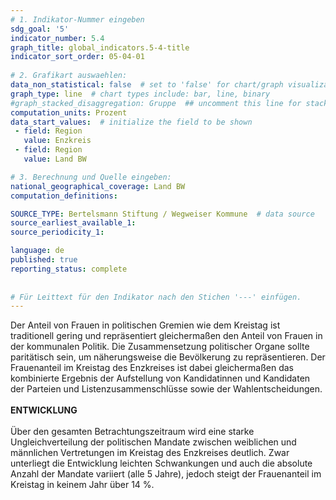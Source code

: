 ```yaml
---
# 1. Indikator-Nummer eingeben 
sdg_goal: '5'
indicator_number: 5.4
graph_title: global_indicators.5-4-title
indicator_sort_order: 05-04-01
 
# 2. Grafikart auswaehlen: 
data_non_statistical: false  # set to 'false' for chart/graph visualization 
graph_type: line  # chart types include: bar, line, binary 
#graph_stacked_disaggregation: Gruppe  ## uncomment this line for stacked bars. eplace 'Geschlecht' with the field of aggregation. 
computation_units: Prozent 
data_start_values:  # initialize the field to be shown  
 - field: Region 
   value: Enzkreis
 - field: Region 
   value: Land BW

# 3. Berechnung und Quelle eingeben: 
national_geographical_coverage: Land BW
computation_definitions: 

SOURCE_TYPE: Bertelsmann Stiftung / Wegweiser Kommune  # data source  
source_earliest_available_1: 
source_periodicity_1: 

language: de   
published: true 
reporting_status: complete
 
 
# Für Leittext für den Indikator nach den Stichen '---' einfügen. 
---
```

Der Anteil von Frauen in politischen Gremien wie dem Kreistag ist traditionell gering und repräsentiert gleichermaßen den Anteil von Frauen in der kommunalen Politik. Die Zusammensetzung politischer Organe sollte paritätisch sein, um näherungsweise die Bevölkerung zu repräsentieren. Der Frauenanteil im Kreistag des Enzkreises ist dabei gleichermaßen das kombinierte Ergebnis der Aufstellung von Kandidatinnen und Kandidaten der Parteien und Listenzusammenschlüsse sowie der Wahlentscheidungen. <br>
<br>
**ENTWICKLUNG** <br>
<br>
Über den gesamten Betrachtungszeitraum wird eine starke Ungleichverteilung der politischen Mandate zwischen weiblichen und männlichen Vertretungen im Kreistag des Enzkreises deutlich. Zwar unterliegt die Entwicklung leichten Schwankungen und auch die absolute Anzahl der Mandate variiert (alle 5 Jahre), jedoch steigt der Frauenanteil im Kreistag in keinem Jahr über 14 %.
